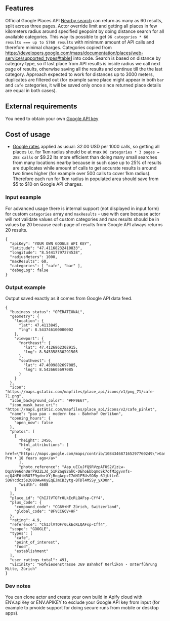 ## Features
Official Google Places API [Nearby search](https://developers.google.com/maps/documentation/places/web-service/search-nearby) can return as many as 60 results, split across three pages.
Actor override limit and getting all places in few kilometers radius around specified geopoint by doing distance search for all available categories.
This way its possible to get `96 categories * 60 results === up to 5760 results` with minimum amount of API calls and therefore minimal charges.
Categories copied from https://developers.google.com/maps/documentation/places/web-service/supported_types#table1 into code. Search is based on distance by category type, so if last place from API results is inside radius we call next page of results, otherwise saving all the results and continue till the the last category.
Approach expected to work for distances up to 3000 meters, duplicates are filtered out (for example same place might appear in both `bar` and `cafe` categories, it will be saved only once since returned place details are equal in both cases).

## External requirements
You need to obtain your own [Google API key](https://developers.google.com/maps/documentation/places/web-service/get-api-key)

## Cost of usage
- [Google rates](https://developers.google.com/maps/documentation/places/web-service/usage-and-billing#nearby-search) applied as usual: 32.00 USD per 1000 calls, so getting all places i.e. for 1km radius should be at max `96 categories * 3 pages = 288 calls` or $9.22
Its more efficient than doing many small searches from many locations nearby because in such case up to 25% of results are duplicates while amount of calls to get accurate results is around two times higher (for example over 500 calls to cover 1km radius). Therefore each run for 1km radius in populated area should save from $5 to $10 on Google API charges.

### Input example
For advanced usage there is internal support (not displayed in input form) for custom `categories` array and `maxResults` - use with care because actor will not validate values of custom categories and max results should be in values by 20 because each page of results from Google API always returns 20 results.
```jsonc
{
  "apiKey": "YOUR OWN GOOGLE API KEY",
  "latitude": "47.41168232410833",
  "longitude": "8.54417797274538",
  "radiusMeters": 1000,
  "maxResults": 60,
  "categories": [ "cafe", "bar" ],
  "debugLog": false
}
```

### Output example
Output saved exactly as it comes from Google API data feed.
```jsonc
{
  "business_status": "OPERATIONAL",
  "geometry": {
    "location": {
      "lat": 47.4113845,
      "lng": 8.543746100000002
    },
    "viewport": {
      "northeast": {
        "lat": 47.4126862302915,
        "lng": 8.545358530291505
      },
      "southwest": {
        "lat": 47.4099882697085,
        "lng": 8.5426605697085
      }
    }
  },
  "icon": "https://maps.gstatic.com/mapfiles/place_api/icons/v1/png_71/cafe-71.png",
  "icon_background_color": "#FF9E67",
  "icon_mask_base_uri": "https://maps.gstatic.com/mapfiles/place_api/icons/v2/cafe_pinlet",
  "name": "pao pao - modern tea - Bahnhof Oerlikon",
  "opening_hours": {
    "open_now": false
  },
  "photos": [
    {
      "height": 3456,
      "html_attributions": [
        "<a href=\"https://maps.google.com/maps/contrib/108434687165297760249\">Gamer Pro • 18 Years ago</a>"
      ],
      "photo_reference": "Aap_uECuJfQ9RVzpAFUS2V1zLw-DqxV9e6dnUWrP92ZLJd_51PZaq82ahC-DEhoEbbqmoSk7ofMIgyvnfs-ojQ4HF6tNRO7F9ydnrXYjBogAcpzI7dH1F5UsSO8y-6JjUtLrG-5D6Ycdcz5s2U8OAw4KyEqEJmCB3ytg-BTDl4MSSy_yXOOn",
      "width": 4608
    }
  ],
  "place_id": "ChIJlVTOFr0LkEcRLQAFsp-Cff4",
  "plus_code": {
    "compound_code": "CG6V+HF Zürich, Switzerland",
    "global_code": "8FVCCG6V+HF"
  },
  "rating": 4.9,
  "reference": "ChIJlVTOFr0LkEcRLQAFsp-Cff4",
  "scope": "GOOGLE",
  "types": [
    "cafe",
    "point_of_interest",
    "food",
    "establishment"
  ],
  "user_ratings_total": 491,
  "vicinity": "Hofwiesenstrasse 369 Bahnhof Oerlikon - Unterführung Mitte, Zürich"
}
```

### Dev notes
You can clone actor and create your own build in Apify cloud with ENV.apiKey or ENV.APIKEY to exclude your Google API key from input (for example to prvoide support for doing secure runs from mobile or desktop apps).
